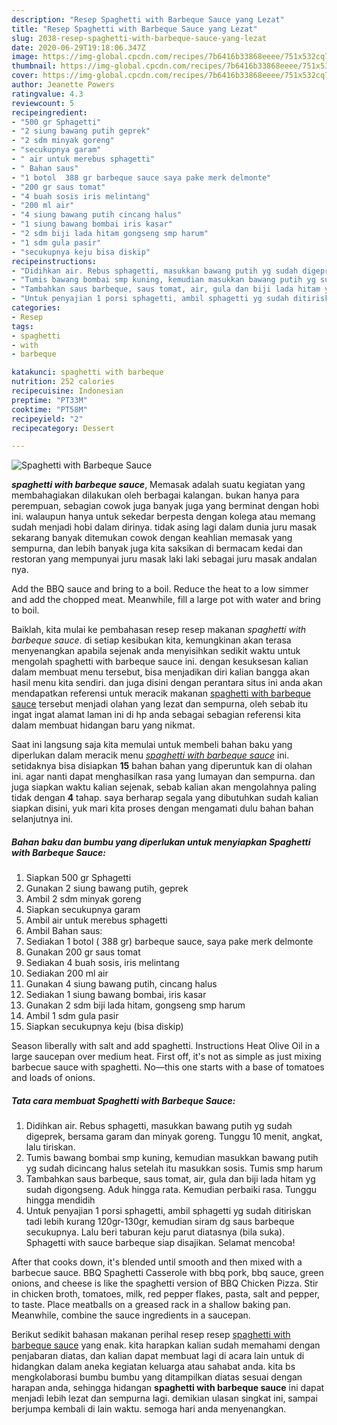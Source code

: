 ```yaml
---
description: "Resep Spaghetti with Barbeque Sauce yang Lezat"
title: "Resep Spaghetti with Barbeque Sauce yang Lezat"
slug: 2038-resep-spaghetti-with-barbeque-sauce-yang-lezat
date: 2020-06-29T19:18:06.347Z
image: https://img-global.cpcdn.com/recipes/7b6416b33868eeee/751x532cq70/spaghetti-with-barbeque-sauce-foto-resep-utama.jpg
thumbnail: https://img-global.cpcdn.com/recipes/7b6416b33868eeee/751x532cq70/spaghetti-with-barbeque-sauce-foto-resep-utama.jpg
cover: https://img-global.cpcdn.com/recipes/7b6416b33868eeee/751x532cq70/spaghetti-with-barbeque-sauce-foto-resep-utama.jpg
author: Jeanette Powers
ratingvalue: 4.3
reviewcount: 5
recipeingredient:
- "500 gr Sphagetti"
- "2 siung bawang putih geprek"
- "2 sdm minyak goreng"
- "secukupnya garam"
- " air untuk merebus sphagetti"
- " Bahan saus"
- "1 botol  388 gr barbeque sauce saya pake merk delmonte"
- "200 gr saus tomat"
- "4 buah sosis iris melintang"
- "200 ml air"
- "4 siung bawang putih cincang halus"
- "1 siung bawang bombai iris kasar"
- "2 sdm biji lada hitam gongseng smp harum"
- "1 sdm gula pasir"
- "secukupnya keju bisa diskip"
recipeinstructions:
- "Didihkan air. Rebus sphagetti, masukkan bawang putih yg sudah digeprek, bersama garam dan minyak goreng. Tunggu 10 menit, angkat, lalu tiriskan."
- "Tumis bawang bombai smp kuning, kemudian masukkan bawang putih yg sudah dicincang halus setelah itu masukkan sosis. Tumis smp harum"
- "Tambahkan saus barbeque, saus tomat, air, gula dan biji lada hitam yg sudah digongseng. Aduk hingga rata. Kemudian perbaiki rasa. Tunggu hingga mendidih"
- "Untuk penyajian 1 porsi sphagetti, ambil sphagetti yg sudah ditiriskan tadi lebih kurang 120gr-130gr, kemudian siram dg saus barbeque secukupnya. Lalu beri taburan keju parut diatasnya (bila suka). Sphagetti with sauce barbeque siap disajikan. Selamat mencoba!"
categories:
- Resep
tags:
- spaghetti
- with
- barbeque

katakunci: spaghetti with barbeque 
nutrition: 252 calories
recipecuisine: Indonesian
preptime: "PT33M"
cooktime: "PT58M"
recipeyield: "2"
recipecategory: Dessert

---
```



![Spaghetti with Barbeque Sauce](https://img-global.cpcdn.com/recipes/7b6416b33868eeee/751x532cq70/spaghetti-with-barbeque-sauce-foto-resep-utama.jpg)

<b><i>spaghetti with barbeque sauce</i></b>, Memasak adalah suatu kegiatan yang membahagiakan dilakukan oleh berbagai kalangan. bukan hanya para perempuan, sebagian cowok juga banyak juga yang berminat dengan hobi ini. walaupun hanya untuk sekedar berpesta dengan kolega atau memang sudah menjadi hobi dalam dirinya. tidak asing lagi dalam dunia juru masak sekarang banyak ditemukan cowok dengan keahlian memasak yang sempurna, dan lebih banyak juga kita saksikan di bermacam kedai dan restoran yang mempunyai juru masak laki laki sebagai juru masak andalan nya.

Add the BBQ sauce and bring to a boil. Reduce the heat to a low simmer and add the chopped meat. Meanwhile, fill a large pot with water and bring to boil.

Baiklah, kita mulai ke pembahasan resep resep makanan <i>spaghetti with barbeque sauce</i>. di setiap kesibukan kita, kemungkinan akan terasa menyenangkan apabila sejenak anda menyisihkan sedikit waktu untuk mengolah spaghetti with barbeque sauce ini. dengan kesuksesan kalian dalam membuat menu tersebut, bisa menjadikan diri kalian bangga akan hasil menu kita sendiri. dan juga disini dengan perantara situs ini anda akan mendapatkan referensi untuk meracik makanan <u>spaghetti with barbeque sauce</u> tersebut menjadi olahan yang lezat dan sempurna, oleh sebab itu ingat ingat alamat laman ini di hp anda sebagai sebagian referensi kita dalam membuat hidangan baru yang nikmat.


Saat ini langsung saja kita memulai untuk membeli bahan baku yang diperlukan dalam meracik menu <u><i>spaghetti with barbeque sauce</i></u> ini. setidaknya bisa disiapkan <b>15</b> bahan bahan yang diperuntuk kan di olahan ini. agar nanti dapat menghasilkan rasa yang lumayan dan sempurna. dan juga siapkan waktu kalian sejenak, sebab kalian akan mengolahnya paling tidak dengan <b>4</b> tahap. saya berharap segala yang dibutuhkan sudah kalian siapkan disini, yuk mari kita proses dengan mengamati dulu bahan bahan selanjutnya ini.

<!--inarticleads1-->

##### Bahan baku dan bumbu yang diperlukan untuk menyiapkan Spaghetti with Barbeque Sauce:

1. Siapkan 500 gr Sphagetti
1. Gunakan 2 siung bawang putih, geprek
1. Ambil 2 sdm minyak goreng
1. Siapkan secukupnya garam
1. Ambil  air untuk merebus sphagetti
1. Ambil  Bahan saus:
1. Sediakan 1 botol ( 388 gr) barbeque sauce, saya pake merk delmonte
1. Gunakan 200 gr saus tomat
1. Sediakan 4 buah sosis, iris melintang
1. Sediakan 200 ml air
1. Gunakan 4 siung bawang putih, cincang halus
1. Sediakan 1 siung bawang bombai, iris kasar
1. Gunakan 2 sdm biji lada hitam, gongseng smp harum
1. Ambil 1 sdm gula pasir
1. Siapkan secukupnya keju (bisa diskip)


Season liberally with salt and add spaghetti. Instructions Heat Olive Oil in a large saucepan over medium heat. First off, it&#39;s not as simple as just mixing barbecue sauce with spaghetti. No—this one starts with a base of tomatoes and loads of onions. 

<!--inarticleads2-->

##### Tata cara membuat Spaghetti with Barbeque Sauce:

1. Didihkan air. Rebus sphagetti, masukkan bawang putih yg sudah digeprek, bersama garam dan minyak goreng. Tunggu 10 menit, angkat, lalu tiriskan.
1. Tumis bawang bombai smp kuning, kemudian masukkan bawang putih yg sudah dicincang halus setelah itu masukkan sosis. Tumis smp harum
1. Tambahkan saus barbeque, saus tomat, air, gula dan biji lada hitam yg sudah digongseng. Aduk hingga rata. Kemudian perbaiki rasa. Tunggu hingga mendidih
1. Untuk penyajian 1 porsi sphagetti, ambil sphagetti yg sudah ditiriskan tadi lebih kurang 120gr-130gr, kemudian siram dg saus barbeque secukupnya. Lalu beri taburan keju parut diatasnya (bila suka). Sphagetti with sauce barbeque siap disajikan. Selamat mencoba!


After that cooks down, it&#39;s blended until smooth and then mixed with a barbecue sauce. BBQ Spaghetti Casserole with bbq pork, bbq sauce, green onions, and cheese is like the spaghetti version of BBQ Chicken Pizza. Stir in chicken broth, tomatoes, milk, red pepper flakes, pasta, salt and pepper, to taste. Place meatballs on a greased rack in a shallow baking pan. Meanwhile, combine the sauce ingredients in a saucepan. 

Berikut sedikit bahasan makanan perihal resep resep <u>spaghetti with barbeque sauce</u> yang enak. kita harapkan kalian sudah memahami dengan penjabaran diatas, dan kalian dapat membuat lagi di acara lain untuk di hidangkan dalam aneka kegiatan keluarga atau sahabat anda. kita bs mengkolaborasi bumbu bumbu yang ditampilkan diatas sesuai dengan harapan anda, sehingga hidangan <b>spaghetti with barbeque sauce</b> ini dapat menjadi lebih lezat dan sempurna lagi. demikian ulasan singkat ini, sampai berjumpa kembali di lain waktu. semoga hari anda menyenangkan.
